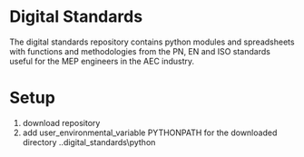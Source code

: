 # Digital Standards

The digital standards repository contains python modules and spreadsheets 
with functions and methodologies from the PN, EN and ISO standards useful for the MEP engineers in the AEC industry.

# Setup

1. download repository
2. add user_environmental_variable PYTHONPATH for the downloaded directory ..digital_standards\python 